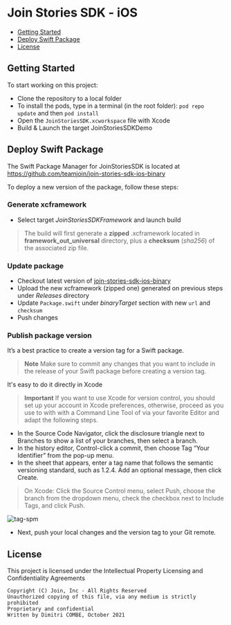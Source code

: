 # Join Stories SDK - iOS

- [Getting Started](#getting-started)
- [Deploy Swift Package](#deploy-swift-package)
- [License](#license)

## Getting Started

To start working on this project:
- Clone the repository to a local folder
- To install the pods, type in a terminal (in the root folder): ```pod repo update``` and then ```pod install``` 
- Open the ```JoinStoriesSDK.xcworkspace``` file with Xcode
- Build & Launch the target JoinStoriesSDKDemo

## Deploy Swift Package

The Swift Package Manager for JoinStoriesSDK is located at
https://github.com/teamjoin/join-stories-sdk-ios-binary

To deploy a new version of the package, follow these steps:

### Generate xcframework

- Select target _JoinStoriesSDKFramework_ and launch build

> The build will first generate a **zipped** .xcframework located in __framework_out_universal__ directory, plus a __checksum__ (_sha256_) of the associated zip file.

### Update package

- Checkout latest version of [join-stories-sdk-ios-binary](https://github.com/teamjoin/join-stories-sdk-ios-binary)
- Upload the new xcframework (zipped one) generated on previous steps under *Releases* directory
- Update `Package.swift` under _binaryTarget_ section with new `url` and `checksum` 
- Push changes

### Publish package version
It’s a best practice to create a version tag for a Swift package.
> **Note**
Make sure to commit any changes that you want to include in the release of your Swift package before creating a version tag.

It's easy to do it directly in Xcode

> **Important**
> If you want to use Xcode for version control, you should set up your account in Xcode preferences, otherwise, proceed as you use to with  with a Command Line Tool of via your favorite Editor and adapt the following steps.

- In the Source Code Navigator, click the disclosure triangle next to Branches to show a list of your branches, then select a branch. 
- In the history editor, Control-click a commit, then choose Tag “Your Identifier” from the pop-up menu. 
- In the sheet that appears, enter a tag name that follows the semantic versioning standard, such as 1.2.4. Add an optional message, then click Create.

> On Xcode:
> Click the Source Control menu, select Push, choose the branch from the dropdown menu, check the checkbox next to Include Tags, and click Push.

![tag-spm](assets/tag-spm.png)


- Next, push your local changes and the version tag to your Git remote. 

## License

This project is licensed under the Intellectual Property Licensing and Confidentiality Agreements

```
Copyright (C) Join, Inc - All Rights Reserved  
Unauthorized copying of this file, via any medium is strictly prohibited  
Proprietary and confidential  
Written by Dimitri COMBE, October 2021  
```


